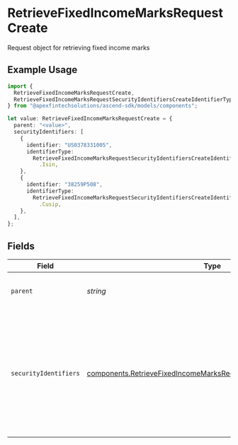 # RetrieveFixedIncomeMarksRequestCreate

Request object for retrieving fixed income marks

## Example Usage

```typescript
import {
  RetrieveFixedIncomeMarksRequestCreate,
  RetrieveFixedIncomeMarksRequestSecurityIdentifiersCreateIdentifierType,
} from "@apexfintechsolutions/ascend-sdk/models/components";

let value: RetrieveFixedIncomeMarksRequestCreate = {
  parent: "<value>",
  securityIdentifiers: [
    {
      identifier: "US0378331005",
      identifierType:
        RetrieveFixedIncomeMarksRequestSecurityIdentifiersCreateIdentifierType
          .Isin,
    },
    {
      identifier: "38259P508",
      identifierType:
        RetrieveFixedIncomeMarksRequestSecurityIdentifiersCreateIdentifierType
          .Cusip,
    },
  ],
};
```

## Fields

| Field                                                                                                                                                                    | Type                                                                                                                                                                     | Required                                                                                                                                                                 | Description                                                                                                                                                              | Example                                                                                                                                                                  |
| ------------------------------------------------------------------------------------------------------------------------------------------------------------------------ | ------------------------------------------------------------------------------------------------------------------------------------------------------------------------ | ------------------------------------------------------------------------------------------------------------------------------------------------------------------------ | ------------------------------------------------------------------------------------------------------------------------------------------------------------------------ | ------------------------------------------------------------------------------------------------------------------------------------------------------------------------ |
| `parent`                                                                                                                                                                 | *string*                                                                                                                                                                 | :heavy_check_mark:                                                                                                                                                       | The parent resource where this price will be sourced under. Format: correspondents/{correspondent_id}                                                                    |                                                                                                                                                                          |
| `securityIdentifiers`                                                                                                                                                    | [components.RetrieveFixedIncomeMarksRequestSecurityIdentifiersCreate](../../models/components/retrievefixedincomemarksrequestsecurityidentifierscreate.md)[]             | :heavy_check_mark:                                                                                                                                                       | Identifiers specifying for which assets mark data should be returned. A maximum of 100 identifiers are allowed. At least one identifier must be provided in the request. | [<br/>{<br/>"identifier": "US0378331005",<br/>"identifier_type": "ISIN"<br/>},<br/>{<br/>"identifier": "38259P508",<br/>"identifier_type": "CUSIP"<br/>}<br/>]           |
